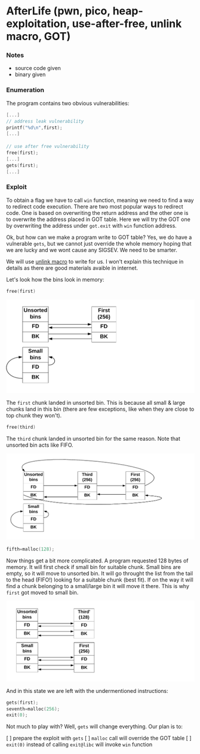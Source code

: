 # AfterLife (pwn, pico, heap-exploitation, use-after-free, unlink macro, GOT)

### Notes
- source code given
- binary given


### Enumeration
The program contains two obvious vulnerabilities:

```c
[...]
// address leak vulnerability
printf("%d\n",first);
[...]

// use after free vulnerability
free(first);
[...]
gets(first);
[...]
```


### Exploit
To obtain a flag we have to call `win` function, meaning we need to find a way to redirect code execution. There are two most popular ways to redirect code. One is based on overwriting the return address and the other one is to overwrite the address placed in GOT table. Here we will try the GOT one by overwriting the address under `got.exit` with `win` function address.

Ok, but how can we make a program write to GOT table? Yes, we do have a vulnerable `gets`, but we cannot just override the whole memory hoping that we are lucky and we wont cause any SIGSEV. We need to be smarter.

We will use [unlink macro](https://heap-exploitation.dhavalkapil.com/attacks/unlink_exploit.html) to write for us. I won't explain this technique in details as there are good materials avaible in internet.

Let's look how the bins look in memory:

```c
free(first)
```

![](img/memory1.png)

The `first` chunk landed in unsorted bin. This is because all small & large chunks land in this bin (there are few exceptions, like when they are close to top chunk they won't).

```c
free(third)
```

The `third` chunk landed in unsorted bin for the same reason. Note that unsorted bin acts like FIFO.

![](img/memory2.png)

```c
fifth=malloc(128);
```

Now things get a bit more complicated. A program requested 128 bytes of memory. It will first check if small bin for suitable chunk. Small bins are empty, so it will move to unsorted bin. It will go throught the list from the tail to the head (FIFO!) looking for a suitable chunk (best fit). If on the way it will find a chunk belonging to a small/large bin it will move it there. This is why `first` got moved to small bin. 

![](img/memory3.png)

And in this state we are left with the undermentioned instructions:

```c
gets(first);
seventh=malloc(256);
exit(0);
```

Not much to play with? Well, `gets` will change everything. Our plan is to:

[  ]  prepare the exploit with `gets`
[  ]  `malloc` call will override the GOT table
[  ]  `exit(0)` instead of calling `exit@libc` will invoke `win` function